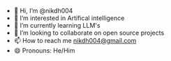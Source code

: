 - 👋 Hi, I’m @nikdh004
- 👀 I’m interested in Artifical intelligence
- 🌱 I’m currently learning LLM's
- 💞️ I’m looking to collaborate on open source projects
- 📫 How to reach me nikdh004@gmail.com
- 😄 Pronouns: He/Him
 
<!---
nikdh004/nikdh004 is a ✨ special ✨ repository because its `README.md` (this file) appears on your GitHub profile.
You can click the Preview link to take a look at your changes.
--->
